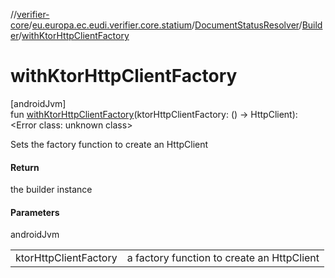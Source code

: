 //[verifier-core](../../../../index.md)/[eu.europa.ec.eudi.verifier.core.statium](../../index.md)/[DocumentStatusResolver](../index.md)/[Builder](index.md)/[withKtorHttpClientFactory](with-ktor-http-client-factory.md)

# withKtorHttpClientFactory

[androidJvm]\
fun [withKtorHttpClientFactory](with-ktor-http-client-factory.md)(ktorHttpClientFactory: () -&gt; HttpClient): &lt;Error class: unknown class&gt;

Sets the factory function to create an HttpClient

#### Return

the builder instance

#### Parameters

androidJvm

| | |
|---|---|
| ktorHttpClientFactory | a factory function to create an HttpClient |
